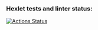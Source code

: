 ### Hexlet tests and linter status:
[![Actions Status](https://github.com/DanatN5/python-project-50/actions/workflows/hexlet-check.yml/badge.svg)](https://github.com/DanatN5/python-project-50/actions)
